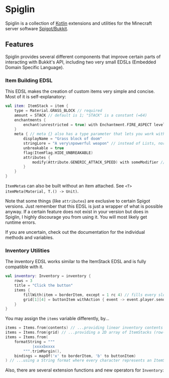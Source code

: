 # Spiglin
Spiglin is a collection of [Kotlin](https://kotlinlang.org/) extensions and utilities 
for the Minecraft server software [Spigot/Bukkit](https://www.spigotmc.org/).

## Features
Spiglin provides several different components that improve certain parts of interacting 
with Bukkit's API, including two very small EDSLs (Embedded Domain Specific Language).

### Item Building EDSL
This EDSL makes the creation of custom items very simple and concise. 
Most of it is self-explanatory:
```kotlin
val item: ItemStack = item {
    type = Material.GRASS_BLOCK // required
    amount = STACK // default is 1; "STACK" is a constant (=64)
    enchantments {
        enchant(unrestricted = true) with Enchantment.FIRE_ASPECT level 3 // adds fire aspect 3 as an enchantment
    }
    meta { // meta {} also has a type parameter that lets you work with more specific ItemMetas.
        displayName = "Grass block of doom"
        stringLore = "A very\npowerful weapon" // instead of Lists, normal Strings can be used with stringLore. This just delegates to the normal lore.
        unbreakable = true
        flag(ItemFlag.HIDE_UNBREAKABLE)
        attributes {
            modify(Attribute.GENERIC_ATTACK_SPEED) with someModifier // both single modifiers and Lists of modifiers work here
        }   
    }   
}
```
`ItemMeta`s can also be built without an item attached. See `<T> itemMeta(Material, T.() -> Unit)`.

Note that some things (like `attributes`) are exclusive to certain Spigot versions. Just remember that this EDSL 
is just a wrapper of what is possible anyway. If a certain feature does not exist in your version but does in Spiglin, 
I highly discourage you from using it. You will most likely get runtime errors.

If you are uncertain, check out the documentation for the individual methods and variables.

### Inventory Utilities
The inventory EDSL works similar to the ItemStack EDSL and is fully compatible with it.
```kotlin
val inventory: Inventory = inventory {
    rows = 3
    title = "Click the button"
    items {
        fillWith(item = borderItem, except = 1 rc 4) // fills every slot with the provided item, excluding the ones speficied in "except".
        grid[1][4] = buttonItem withAction { event -> event.player.sendMessage("Click!") } // sets the item in the middle to "buttonItem" and attaches an action that is triggered should it be clicked.
    }
}
```
You may assign the `items` variable differently, by...
```kotlin
items = Items.from(contents) // ...providing linear inventory contents
items = Items.from(grid) // ...providing a 2D array of ItemStacks (row-column)
items = Items.from(
    formatString = """
            |xxxxbxxxx
        """.trimMargin(), 
    bindings = mapOf('x' to borderItem, 'b' to buttonItem)
) // ...using a String format where every character represents an ItemStack!
```
Also, there are several extension functions and new operators for `Inventory`:

